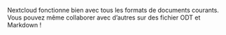 Nextcloud fonctionne bien avec tous les formats de documents courants. Vous pouvez même collaborer avec d’autres sur des fichier ODT et Markdown !